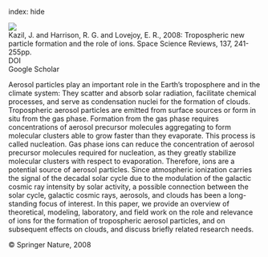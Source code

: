 index: hide

<div class="Citation">
    <div class="Citation-thumb CitationThumb-linked"  data-href="https://doi.org/10.1007/s11214-008-9388-2">
      <img src="https://static.claimspace.cloud/climate-study-static/refs/thumbs/7/Kazil_et_al_2008-thumb.png" />
    </div>

  <div class="Citation-body">
    <div class="Citation-text">Kazil, J. and Harrison, R. G. and Lovejoy, E. R., 2008: Tropospheric new particle formation and the role of ions. <span class="Article-journal">Space Science Reviews, </span><span class="Article-volume">137, </span>241-255pp.</div>
    <div class="Citation-links">
      <div class="CitationLink" data-href="https://doi.org/10.1007/s11214-008-9388-2">
        <div class="CitationLink-icon CitationLink-Doi"></div>
        <div class="CitationLink-text">DOI</div>
      </div>
      <div class="CitationLink" data-href="https://scholar.google.com/scholar?q=10.1007/s11214-008-9388-2">
        <div class="CitationLink-icon CitationLink-Scholar"></div>
        <div class="CitationLink-text">Google Scholar</div>
      </div>
    </div>
  </div>
</div>

Aerosol particles play an important role in the Earth’s troposphere and in the climate system: They scatter and absorb solar radiation, facilitate chemical processes, and serve as condensation nuclei for the formation of clouds. Tropospheric aerosol particles are emitted from surface sources or form in situ from the gas phase. Formation from the gas phase requires concentrations of aerosol precursor molecules aggregating to form molecular clusters able to grow faster than they evaporate. This process is called nucleation. Gas phase ions can reduce the concentration of aerosol precursor molecules required for nucleation, as they greatly stabilize molecular clusters with respect to evaporation. Therefore, ions are a potential source of aerosol particles. Since atmospheric ionization carries the signal of the decadal solar cycle due to the modulation of the galactic cosmic ray intensity by solar activity, a possible connection between the solar cycle, galactic cosmic rays, aerosols, and clouds has been a long-standing focus of interest. In this paper, we provide an overview of theoretical, modeling, laboratory, and field work on the role and relevance of ions for the formation of tropospheric aerosol particles, and on subsequent effects on clouds, and discuss briefly related research needs.

<div class="Citation-copy">
&copy; Springer Nature, 2008
</div>